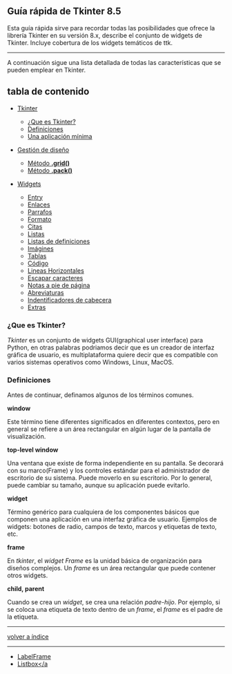 
## Guía rápida de Tkinter 8.5

Esta guía rápida sirve para recordar todas las posibilidades que ofrece la librería Tkinter en su versión 8.x, describe el conjunto de widgets de Tkinter. Incluye cobertura de los widgets temáticos de ttk.

---  

A continuación sigue una lista detallada de todas las características que se pueden emplear en Tkinter.

<a name="top"></a>

## tabla de contenido

- [Tkinter](#mark)
    * [¿Que es Tkinter?](#mark-0)
    * [Definiciones](#mark-1)
    * [Una aplicación mínima](./a_minimal_application/readme.md)

- [Gestión de diseño](#mark)
	* [Método **.grid()**]()
	* [Método **.pack()**]()
	

- [Widgets](#mark0)
    * [Entry](./widgets/Entry/readme.md)
    * [Enlaces](#mark2)
    * [Parrafos](#mark3)
    * [Formato](#mark4)
    * [Citas](#mark5)
    * [Listas](#mark6)
    * [Listas de definiciones](#mark7)
    * [Imágines](#mark8)
    * [Tablas](#mark9)
    * [Código](#mark10)
    * [Lineas Horizontales](#mark11)
    * [Escapar caracteres](#mark12)
    * [Notas a pie de página](#mark13)
    * [Abreviaturas](#mark14)
    * [Indentificadores de cabecera](#mark15)
    * [Extras](#mark16)
    

### <a name="mark-0">¿Que es Tkinter?</a>

*Tkinter* es un conjunto de widgets GUI(graphical user interface) para Python, en otras palabras podriamos decir que es un creador de interfaz gráfica de usuario, es multiplataforma quiere decir que es compatible con varios sistemas operativos como Windows, Linux, MacOS.


### <a name="mark-1">Definiciones</a>

Antes de continuar, definamos algunos de los términos comunes.

**window**

Este término tiene diferentes significados en diferentes contextos, pero en general se refiere a un área rectangular en algún lugar de la pantalla de visualización.

**top-level window**

Una ventana que existe de forma independiente en su pantalla. Se decorará con su marco(Frame) y los controles estándar para el administrador de escritorio de su sistema. Puede moverlo en su escritorio. Por lo general, puede cambiar su tamaño, aunque su aplicación puede evitarlo.

**widget**

Término genérico para cualquiera de los componentes básicos que componen una aplicación en una interfaz gráfica de usuario. Ejemplos de widgets: botones de radio, campos de texto, marcos y etiquetas de texto, etc.

**frame**

En *tkinter*, el *widget Frame* es la unidad básica de organización para diseños complejos. Un *frame* es un área rectangular que puede contener otros widgets.

**child, parent**

Cuando se crea un *widget*, se crea una relación *padre-hijo*. Por ejemplo, si se coloca una etiqueta de texto dentro de un *frame*, el *frame* es el padre de la etiqueta.

---

[volver a índice](#top)

---

- <a href="./LabelFrame.md">LabelFrame</a>
- <a href="./Listbox.md">Listbox</a
